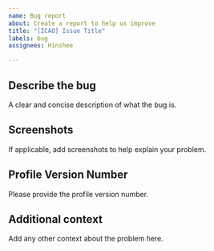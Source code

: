 ```yaml
---
name: Bug report
about: Create a report to help us improve
title: "[ICAO] Issue Title"
labels: bug
assignees: Hinshee

---
```


## Describe the bug
A clear and concise description of what the bug is.

## Screenshots
If applicable, add screenshots to help explain your problem.

## Profile Version Number
Please provide the profile version number.

## Additional context
Add any other context about the problem here.
